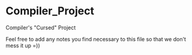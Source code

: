 # Compiler_Project
Compiler's "Cursed" Project

Feel free to add any notes you find necessary to this file so that we don't mess it up =))
